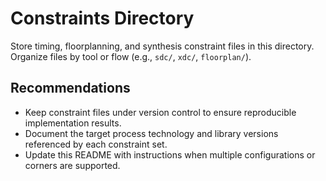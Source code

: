 # Constraints Directory

Store timing, floorplanning, and synthesis constraint files in this directory. Organize files by tool or flow (e.g., `sdc/`, `xdc/`, `floorplan/`).

## Recommendations

- Keep constraint files under version control to ensure reproducible implementation results.
- Document the target process technology and library versions referenced by each constraint set.
- Update this README with instructions when multiple configurations or corners are supported.
